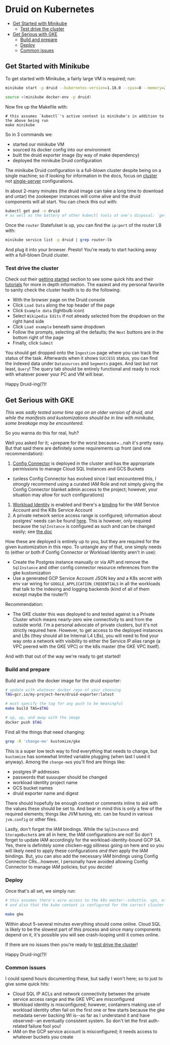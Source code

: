 # Druid on Kubernetes

- [Get Started with Minikube](#get-started-with-minikube)
  * [Test drive the cluster](#test-drive-the-cluster)
- [Get Serious with GKE](#get-serious-with-gke)
  * [Build and prepare](#build-and-prepare)
  * [Deploy](#deploy)
  * [Common issues](#common-issues)

## Get Started with Minikube

To get started with Minikube, a fairly large VM is required; run:
```bash
minikube start -p druid --kubernetes-version=1.18.0 --cpus=8 --memory=24GiB

source <(minikube docker-env -p druid)
```

Now fire up the Makefile with:
```
# this assumes `kubectl`'s active context is minikube's in addition to the above being run
make minikube
```

So in 3 commands we:
- started our minikube VM
- sourced its docker config into our environment
- built the druid exporter image (by way of make dependency)
- deployed the minikube Druid configuration

The minikube Druid configuration is a full-blown cluster despite being on a single machine; so if looking for information in the docs, focus on [cluster](https://druid.apache.org/docs/latest/tutorials/cluster.html) not [single-server](https://druid.apache.org/docs/latest/operations/single-server.html) configurations.

In about 2-many minutes (the druid image can take a long time to download and untar) the zookeeper instances will come alive and the druid components will all start.
You can check this out with:
```bash
kubectl get pod -n druid
# as well as the battery of other kubectl tools at one's disposal: `get event`, `logs`, `describe`, etc.
```

Once the `router` Statefulset is up, you can find the `ip:port` of the router LB with:
```bash
minikube service list -p druid | grep router-lb
```
And plug it into your browser.
Presto!
You're ready to start hacking away with a full-blown Druid cluster.

### Test drive the cluster

Check out their [getting started](https://github.com/apache/druid/#getting-started) section to see some quick hits and their [tutorials](https://druid.apache.org/docs/latest/tutorials/tutorial-batch.html) for more in depth information.
The easiest and my personal favorite to sanity check the cluster health is to do the following:
- With the browser page on the Druid console
- Click `Load Data` along the top header of the page
- Click `Example data` (lightbulb icon)
- Select `Wikipedia Edits` if not already selected from the dropdown on the right hand side
- Click `Load example` beneath same dropdown
- Follow the prompts, selecting all the defaults; the `Next` buttons are in the bottom right of the page
- Finally, click `Submit`

You should get dropped onto the `Ingestion` page where you can track the status of the task.
Afterwards when it shows `SUCCESS` status, you can find the indexed data under `Datasources` and `Segments` pages.
And last but not least, `Query`!
The query tab should be entirely functional and ready to rock with whatever power your PC and VM will bear.

Happy Druid-ing(?)!

## Get Serious with GKE

*This was sadly tested some time ago on an older version of druid, and while the manifests and kustomizations should be in line with minikube, some breakage may be encountered.*

So you wanna do this for real, huh?

Well you asked for it; +prepare for the worst because+...nah it's pretty easy.
But that said there are definitely some requirements up front (and one recommendation):
1. [Config Connector](https://cloud.google.com/config-connector/docs/how-to/install-upgrade-uninstall) is deployed in the cluster and has the appropriate permissions to manage Cloud SQL Instances and GCS Buckets
  - (unless Config Connector has evolved since I last encountered this, I _strongly_ recommend using a curated IAM Role and not simply giving the Config Connector blanket admin access to the project; however, your situation may allow for such configurations)
1. [Workload Identity](https://cloud.google.com/kubernetes-engine/docs/how-to/workload-identity) is enabled and there's a [binding](https://cloud.google.com/kubernetes-engine/docs/how-to/workload-identity#creating_a_relationship_between_ksas_and_gsas) for the IAM Service Account and the K8s Service Account
1. A private network serice access range is configured; information about postgres' needs can be found [here](https://cloud.google.com/sql/docs/postgres/private-ip). This is however, only required because the `SqlInstance` is configured as such and can be changed easily; see [the doc](https://cloud.google.com/config-connector/docs/reference/resource-docs/sql/sqlinstance)

How these are deployed is entirely up to you, but they are required for the given kustomization in this repo.
To untangle any of that, one simply needs to (either or both if Config Connector or Workload Identity aren't in use):
- Create the Postgres instance manually or via API and remove the `SqlInstance` and other config connector resource references from the gke kustomization
- Use a generated GCP Service Account JSON key and a K8s secret with env var wiring for `GOOGLE_APPLICATION_CREDENTIALS` in all the workloads that talk to the indexing and logging backends (kind of all of them except maybe the router?)

Recommendation:
- The GKE cluster this was deployed to and tested against is a Private Cluster which means nearly-zero wire connectivity to and from the outside world. I'm a personal advocate of private clusters, but it's not strictly required here. However, to get access to the deployed instances and LBs (they should all be Internal L4 LBs), you will need to find your way onto a network with visibility to either the Service IP alias range (a VPC peered with the GKE VPC) or the k8s master (the GKE VPC itself).

And with that out of the way we're ready to get started!

### Build and prepare

Build and push the docker image for the druid exporter:
```bash
# update with whatever docker repo of your choosing
TAG=gcr.io/my-project-here/druid-exporter:latest

# must specify the tag for any push to be meaningful
make build TAG=$TAG

# up, up, and away with the image
docker push $TAG
```

Find all the things that need changing:
```bash
grep -R 'change-me' kustomize/gke
```
This is a super low tech way to find everything that needs to change, but `kustomize` has somewhat limited variable plugging (when last I used it anyway).
Among the `change-me`s you'll find are things like:
- postgres IP addresses
- passwords that suuuuper should be changed
- workload identity project name
- GCS bucket names
- druid exporter name and digest

There should hopefully be enough context or comments inline to aid with the values these should be set to.
And bear in mind this is only a few of the required elements; things like JVM tuning, etc. can be found in various `jvm.config` or other files.

Lastly, don't forget the IAM bindings.
While the `SqlInstance` and `StorageBucket`s are all in here, the IAM configurations are not!
So don't forget to update IAM accordingly for the workload-identity-bound GCP SA.
Yes, there is definitely some chicken-egg silliness going on here and so you will likely need to apply these configurations _and then_ apply the IAM bindings.
But, you can also add the necessary IAM bindings using Config Connector CRs...however, I personally have avoided allowing Config Connector to manage IAM policies; but you decide!

### Deploy

Once that's all set, we simply run:
```bash
# this assumes there's wire access to the k8s master--sshuttle, vpn, etc.
# and also that the kube context is configured for the correct cluster

make gke
```

Within about 5-several minutes everything should come online.
Cloud SQL is likely to be the slowest part of this process and since many components depend on it, it's possible you will see crash-looping until it comes online.

If there are no issues then you're ready to [test drive the cluster](#test-drive-the-cluster)!

Happy Druid-ing(?)!

### Common issues

I could spend hours documenting these, but sadly I won't here; so to just to give some quick hits:
- Cloud SQL IP ACLs and network connectivity between the private service access range and the GKE VPC are misconfigured
- Workload identity is misconfigured; however, containers making use of workload identity often fail on the first one or few starts because the gke metadata server backing WI is--as far as I understand it and have observed--an eventually consistent system. So don't let the first auth-related failure fool you!
- IAM on the GCP service account is misconfigured; it needs access to whatever buckets you create
